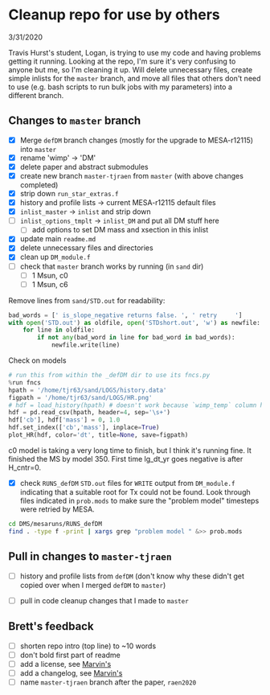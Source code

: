 # Cleanup repo for use by others
3/31/2020

Travis Hurst's student, Logan, is trying to use my code and having problems getting it running. Looking at the repo, I'm sure it's very confusing to anyone but me, so I'm cleaning it up. Will delete unnecessary files, create simple inlists for the `master` branch, and move all files that others don't need to use (e.g. bash scripts to run bulk jobs with my parameters) into a different branch.

## Changes to `master` branch
- [x]  Merge `defDM` branch changes (mostly for the upgrade to MESA-r12115) into `master`
- [x]  rename 'wimp' -> 'DM'
- [x]  delete paper and abstract submodules
- [x]  create new branch `master-tjraen` from `master` (with above changes completed)
- [x]  strip down `run_star_extras.f`
- [x]  history and profile lists -> current MESA-r12115 default files
- [x]  `inlist_master` -> `inlist` and strip down
- [ ]  `inlist_options_tmplt` -> `inlist_DM` and put all DM stuff here
    - [ ]  add options to set DM mass and xsection in this inlist
- [x]  update main `readme.md`
- [x]  delete unnecessary files and directories
- [x]  clean up `DM_module.f`
- [ ]  check that `master` branch works by running (in `sand` dir)
    - [ ]  1 Msun, c0
    - [ ]  1 Msun, c6

Remove lines from `sand/STD.out` for readability:
```python
bad_words = [' is_slope_negative returns false. ', ' retry     ']
with open('STD.out') as oldfile, open('STDshort.out', 'w') as newfile:
    for line in oldfile:
        if not any(bad_word in line for bad_word in bad_words):
            newfile.write(line)
```

Check on models
```python
# run this from within the _defDM dir to use its fncs.py
%run fncs
hpath = '/home/tjr63/sand/LOGS/history.data'
figpath = '/home/tjr63/sand/LOGS/HR.png'
# hdf = load_history(hpath) # doesn't work because `wimp_temp` column has been renamed
hdf = pd.read_csv(hpath, header=4, sep='\s+')
hdf['cb'], hdf['mass'] = 0, 1.0
hdf.set_index(['cb','mass'], inplace=True)
plot_HR(hdf, color='dt', title=None, save=figpath)
```

c0 model is taking a very long time to finish, but I think it's running fine. It finished the MS by model 350. First time lg_dt_yr goes negative is after H_cntr=0.



- [x]  check `RUNS_defDM` `STD.out` files for `WRITE` output from `DM_module.f` indicating that a suitable root for Tx could not be found. Look through files indicated in `prob.mods` to make sure the "problem model" timesteps were retried by MESA.

```bash
cd DMS/mesaruns/RUNS_defDM
find . -type f -print | xargs grep "problem model " &>> prob.mods
```


## Pull in changes to `master-tjraen`
- [ ]  history and profile lists from `defDM` (don't know why these didn't get copied over when I merged `defDM` to `master`)
- [ ]  pull in code cleanup changes that I made to `master`


## Brett's feedback
- [ ]  shorten repo intro (top line) to ~10 words
- [ ]  don't bold first part of readme
- [ ]  add a license, see [Marvin's](https://github.com/sdss/marvin/blob/master/LICENSE.md)
- [ ]  add a changelog, see [Marvin's](https://github.com/sdss/marvin/blob/master/CHANGELOG.rst)
- [ ]  name `master-tjraen` branch after the paper, `raen2020`
